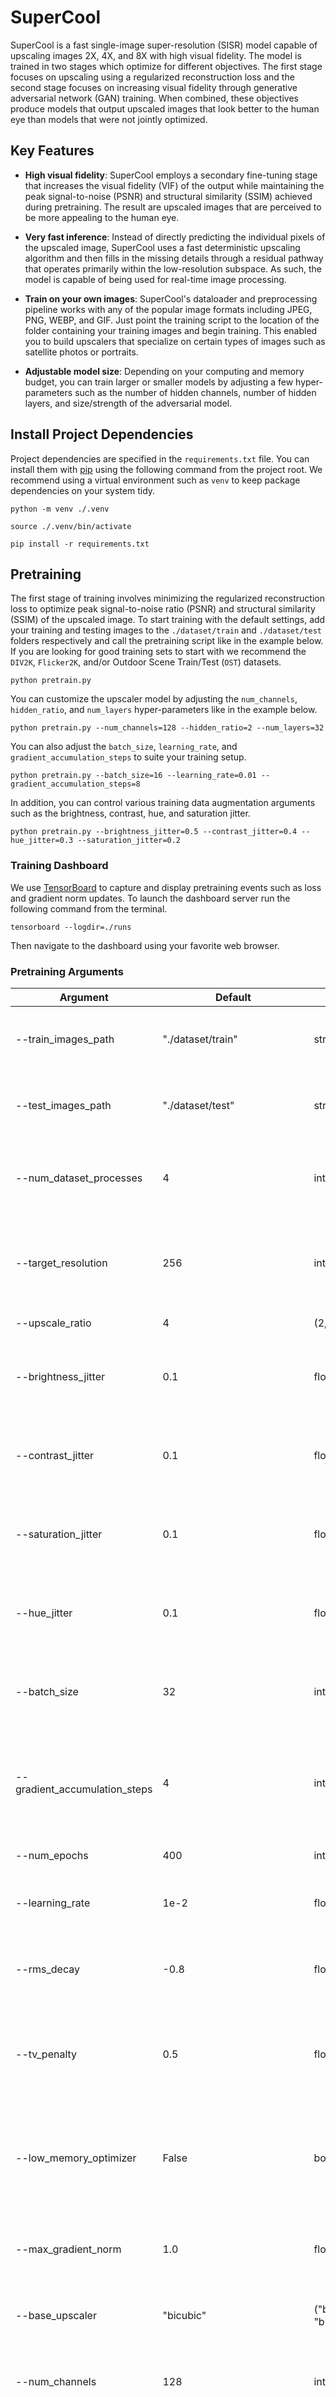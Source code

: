 # SuperCool

SuperCool is a fast single-image super-resolution (SISR) model capable of upscaling images 2X, 4X, and 8X with high visual fidelity. The model is trained in two stages which optimize for different objectives. The first stage focuses on upscaling using a regularized reconstruction loss and the second stage focuses on increasing visual fidelity through generative adversarial network (GAN) training. When combined, these objectives produce models that output upscaled images that look better to the human eye than models that were not jointly optimized.

## Key Features

- **High visual fidelity**: SuperCool employs a secondary fine-tuning stage that increases the visual fidelity (VIF) of the output while maintaining the peak signal-to-noise (PSNR) and structural similarity (SSIM) achieved during pretraining. The result are upscaled images that are perceived to be more appealing to the human eye.

- **Very fast inference**: Instead of directly predicting the individual pixels of the upscaled image, SuperCool uses a fast deterministic  upscaling algorithm and then fills in the missing details through a residual pathway that operates primarily within the low-resolution subspace. As such, the model is capable of being used for real-time image processing.

- **Train on your own images**: SuperCool's dataloader and preprocessing pipeline works with any of the popular image formats including JPEG, PNG, WEBP, and GIF. Just point the training script to the location of the folder containing your training images and begin training. This enabled you to build upscalers that specialize on certain types of images such as satellite photos or portraits.

- **Adjustable model size**: Depending on your computing and memory budget, you can train larger or smaller models by adjusting a few hyper-parameters such as the number of hidden channels, number of hidden layers, and size/strength of the adversarial model.

## Install Project Dependencies

Project dependencies are specified in the `requirements.txt` file. You can install them with [pip](https://pip.pypa.io/en/stable/) using the following command from the project root. We recommend using a virtual environment such as `venv` to keep package dependencies on your system tidy.

```
python -m venv ./.venv

source ./.venv/bin/activate

pip install -r requirements.txt
```

## Pretraining

The first stage of training involves minimizing the regularized reconstruction loss to optimize peak signal-to-noise ratio (PSNR) and structural similarity (SSIM) of the upscaled image. To start training with the default settings, add your training and testing images to the `./dataset/train` and `./dataset/test` folders respectively and call the pretraining script like in the example below. If you are looking for good training sets to start with we recommend the `DIV2K`, `Flicker2K`, and/or Outdoor Scene Train/Test (`OST`) datasets.

```
python pretrain.py
```

You can customize the upscaler model by adjusting the `num_channels`, `hidden_ratio`, and `num_layers` hyper-parameters like in the example below.

```
python pretrain.py --num_channels=128 --hidden_ratio=2 --num_layers=32
```

You can also adjust the `batch_size`, `learning_rate`, and `gradient_accumulation_steps` to suite your training setup.

```
python pretrain.py --batch_size=16 --learning_rate=0.01 --gradient_accumulation_steps=8
```

In addition, you can control various training data augmentation arguments such as the brightness, contrast, hue, and saturation jitter.

```
python pretrain.py --brightness_jitter=0.5 --contrast_jitter=0.4 --hue_jitter=0.3 --saturation_jitter=0.2
```

### Training Dashboard

We use [TensorBoard](https://www.tensorflow.org/tensorboard) to capture and display pretraining events such as loss and gradient norm updates. To launch the dashboard server run the following command from the terminal.

```
tensorboard --logdir=./runs
```

Then navigate to the dashboard using your favorite web browser.

### Pretraining Arguments

| Argument | Default | Type | Description |
|---|---|---|---|
| --train_images_path | "./dataset/train" | str | The path to the folder containing your training images. |
| --test_images_path | "./dataset/test" | str | The path to the folder containing your testing images. |
| --num_dataset_processes | 4 | int | The number of CPU processes to use to preprocess the dataset. |
| --target_resolution | 256 | int | The number of pixels in the height and width dimensions of the training images. |
| --upscale_ratio | 4 | (2, 4, 8) | The upscaling factor. |
| --brightness_jitter | 0.1 | float | The amount of jitter applied to the brightness of the training images. |
| --contrast_jitter | 0.1 | float | The amount of jitter applied to the contrast of the training images. |
| --saturation_jitter | 0.1 | float | The amount of jitter applied to the saturation of the training images. |
| --hue_jitter | 0.1 | float | The amount of jitter applied to the hue of the training images. |
| --batch_size | 32 | int | The number of training images to pass through the network at a time. |
| --gradient_accumulation_steps | 4 | int | The number of batches to pass through the network before updating the model weights. |
| --num_epochs | 400 | int | The number of epochs to train for. |
| --learning_rate | 1e-2 | float | The learning rate of the Adafactor optimizer. |
| --rms_decay | -0.8 | float | The decay rate of the RMS coefficient of the Adafactor optimizer. |
| --tv_penalty | 0.5 | float | The strength of the total variation penalty added to the reconstruction loss. |
| --low_memory_optimizer | False | bool | Should the optimizer reduce its memory consumption in exchange for a slightly slower runtime? |
| --max_gradient_norm | 1.0 | float | Clip gradients above this threshold norm before stepping. |
| --base_upscaler | "bicubic" | ("bilinear", "bicubic") | The base upscaler that feeds into the residual pathway. |
| --num_channels | 128 | int | The number of channels within each encoder block. |
| --hidden_ratio | 2 | (1, 2, 4) | The ratio of hidden channels to `num_channels` within the activation portion of each encoder block. |
| --num_layers | 16 | int | The number of blocks within the body of the encoder. |
| --eval_interval | 5 | int | Evaluate the model after this many epochs on the testing set. |
| --checkpoint_interval | 10 | int | Save the model checkpoint to disk every this many epochs. |
| --checkpoint_path | "./checkpoints/checkpoint.pt" | str | The path to the base checkpoint file on disk. |
| --resume | False | bool | Should we resume training from the last checkpoint? |
| --run_dir_path | "./runs/pretrain" | str | The path to the TensorBoard run directory for this training session. |
| --device | "cuda" | str | The device to run the computation on. |
| --seed | None | int | The seed for the random number generator. |

### Fine-tuning

The fine-tuning stage of the model is optional but can greatly improve the visual fidelity (VIF) of the upscaled images without impacting the peak signal-to-noise ratio (PSNR) or structural similarity (SSIM) achieved during pretraining. In the fine-tuning stage, we employ a critic network which is similar to a ResNet in architecture and is jointly trained alongside the upscaler on its outputs. To fine-tune the model from the default checkpoint at `./checkpoints/checkpoint.pt` with the default arguments you can run the following command.

```
python fine-tune.py
```

To fine-tune from a different model checkpoint you can specify the `checkpoint_path` argument like in the example below.

```
python fine-tune.py --checkpoint_path="./checkpoints/small4x.pt"
```

You can adjust the size and strength of the critic network used for adversarial training as well as the number of warmup epochs like in the example below. The critic model sizes `small`, `medium`, and `large` generally correspond to the 50, 101, and 152 layer variants of the ResNet architecture. Note that larger critic models will be able to distinguish more details in the image and therefore will produce a stronger training signal for the upscaler to learn from.

```
python fine-tune.py --critic_warmup_epochs=10 --critic_model_size="large"
```

### Fine-tuning Arguments

| Argument | Default | Type | Description |
|---|---|---|---|
| --train_images_path | "./dataset/train" | str | The path to the folder containing your training images. |
| --test_images_path | "./dataset/test" | str | The path to the folder containing your testing images. |
| --num_dataset_processes | 4 | int | The number of CPU processes to use to process the dataset. |
| --target_resolution | 256 | int | The number of pixels in the height and width dimensions of the training images. |
| --brightness_jitter | 0.1 | float | The amount of jitter applied to the brightness of the training images. |
| --contrast_jitter | 0.1 | float | The amount of jitter applied to the contrast of the training images. |
| --saturation_jitter | 0.1 | float | The amount of jitter applied to the saturation of the training images. |
| --hue_jitter | 0.1 | float | The amount of jitter applied to the hue of the training images. |
| --batch_size | 32 | int | The number of training images to pass through the network at a time. |
| --gradient_accumulation_steps | 4 | int | The number of batches to pass through the network before updating the model weights. |
| --critic_warmup_epochs | 3 | int | The number of epochs to train the critic model before updating the upscaler. |
| --num_epochs | 100 | int | The number of epochs to train for. |
| --learning_rate | 1e-2 | float | The learning rate of the Adafactor optimizer. |
| --rms_decay | -0.8 | float | The decay rate of the RMS coefficient of the Adafactor optimizer. |
| --tv_penalty | 0.5 | float | The strength of the total variation penalty added to the reconstruction loss. |
| --low_memory_optimizer | False | bool | Should the optimizer reduce its memory consumption in exchange for a slightly slower runtime? |
| --max_gradient_norm | 1.0 | float | Clip gradients above this threshold norm before stepping. |
| --critic_model_size | "small" | ("small", "medium", "large") | The size/strength of the critic model used in adversarial training. |
| --eval_interval | 5 | int | Evaluate the model after this many epochs on the testing set. |
| --checkpoint_interval | 10 | int | Save the model checkpoint to disk every this many epochs. |
| --checkpoint_path | "./checkpoints/fine-tuned.pt" | str | The path to the base checkpoint file on disk. |
| --resume | False | bool | Should we resume training from the last checkpoint? |
| --run_dir_path | "./runs/fine-tune" | str | The path to the TensorBoard run directory for this training session. |
| --device | "cuda" | str | The device to run the computation on. |
| --seed | None | int | The seed for the random number generator. |

## Upscaling

You can use the provided `upscale.py` script to generate upscaled images from the trained model at the default checkpoint like in the example below. In addition, you can create your own inferencing pipeline using the same model under the hood that leverages batch processing for large scale production systems.

```
python upscale.py --image_path="./example.jpg"
```

To generate images using a different checkpoint you can use the `checkpoint_path` argument like in the example below.

```
python upscale.py --checkpoint_path="./checkpoints/fine-tuned.pt" --image_path="./example.jpg"
```

### Upscaling Arguments

| Argument | Default | Type | Description |
|---|---|---|---|
| --image_path | None | str | The path to the image file to be upscaled by the model. |
| --checkpoint_path | "./checkpoints/fine-tuned.pt" | str | The path to the base checkpoint file on disk. |
| --device | "cuda" | str | The device to run the computation on. |

## References

>- J. Yu, et al. Wide Activation for Efficient and Accurate Image Super-Resolution, 2018.
>- Y. Sugawara, et al. Super-resolution Using Convolutional Neural Networks Without Any Checkerboard Artifacts, 2018.
>- C. Ledig, et al. Photo-Realistic Single Image Super-Resolution Using a Generative Adversarial Network, 2017.
>- W. Shi, et al. Real-Time Single Image and Video Super-Resolution Using an Efficient Sub-Pixel Convolutional Neural Network, 2016.
>- T. Salimans, et al. Weight Normalization: A Simple Reparameterization to Accelerate Training of Deep Neural Networks, OpenAI, 2016.
>- C. Dong, et al. Image Super-Resolution Using Deep Convolutional Networks, 2015.
>- J. Kim, et a. Accurate Image Super-Resolution Using Very Deep Convolutional Networks.
